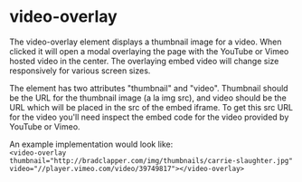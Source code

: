 # video-overlay

The video-overlay element displays a thumbnail image for a video. When clicked it will open a modal overlaying the page with the YouTube or Vimeo hosted video in the center. The overlaying embed video will change size responsively for various screen sizes.

The element has two attributes "thumbnail" and "video". Thumbnail should be the URL for the thumbnail image (a la img src), and video should be the URL which will be placed in the src of the embed iframe. To get this src URL for the video you'll need inspect the embed code for the video provided by YouTube or Vimeo.

An example implementation would look like:  
`<video-overlay thumbnail="http://bradclapper.com/img/thumbnails/carrie-slaughter.jpg" video="//player.vimeo.com/video/39749817"></video-overlay>`

